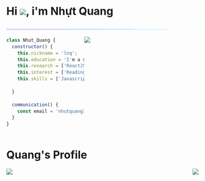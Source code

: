 # Hi <img src="https://em-content.zobj.net/source/microsoft-teams/337/waving-hand_1f44b.png" width="50">, i'm Nhựt Quang 
<img src="https://github.com/MLX15/MLX15/blob/master/a.gif"></a>

<img align="right" width="300px"  src="https://media.tenor.com/ITc1hNBSH_wAAAAM/coding-typing.gif" />

```javascript
class Nhut_Quang {
  constructor() {
    this.nickname = 'lnq';
    this.education = 'I'm a student studying at HUFI university and ';
    this.research = ['ReactJS' ,'Machine Learning', 'Blockchain', 'Cyber Security'];
    this.interest = ['Reading', 'Coding', 'Trading','Travel', 'Cooking'];
    this.skills = ['Javascript','Python','Typescript','C/C++'];
   
  }

  communication() {
    const email = 'nhutquang7x2o1@gmail.com';
  }
}



```
# Quang's Profile

<p align="center">
  <img src="https://github-readme-stats.vercel.app/api?username=lnq7x201&show_icons=true&count_private=true&layout=compact&theme=radical&include_all_commits=true" align="left" style="height: 150px" />

<img src="https://github-readme-stats.vercel.app/api/top-langs/?username=lnq7x201&layout=compact&theme=radical&include_all_commits=true" align="right" style="height: 150px" /><br/>  
</p>




